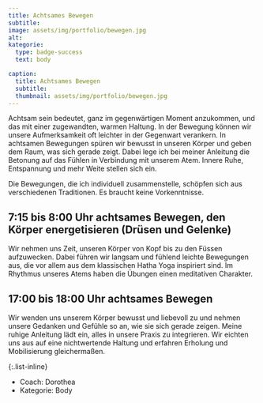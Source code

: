 ```yaml
---
title: Achtsames Bewegen
subtitle:
image: assets/img/portfolio/bewegen.jpg
alt:
kategorie:
  type: badge-success
  text: body

caption:
  title: Achtsames Bewegen
  subtitle:
  thumbnail: assets/img/portfolio/bewegen.jpg
---
```



Achtsam sein bedeutet, ganz im gegenwärtigen Moment anzukommen, und das mit einer zugewandten, warmen Haltung. In der Bewegung können wir unsere Aufmerksamkeit oft leichter in der Gegenwart verankern. In achtsamen Bewegungen spüren wir bewusst in unseren Körper und geben dem Raum, was sich gerade zeigt. Dabei lege ich bei meiner Anleitung die Betonung auf das Fühlen in Verbindung mit unserem Atem. Innere Ruhe, Entspannung und mehr Weite stellen sich ein.

Die Bewegungen, die ich individuell zusammenstelle, schöpfen sich aus verschiedenen Traditionen. Es braucht keine Vorkenntnisse.

## 7:15 bis 8:00 Uhr achtsames Bewegen, den Körper energetisieren (Drüsen und Gelenke)
Wir nehmen uns Zeit, unseren Körper von Kopf bis zu den Füssen aufzuwecken.
Dabei führen wir langsam und fühlend leichte Bewegungen aus, die vor allem aus dem klassischen Hatha Yoga inspiriert sind. Im Rhythmus unseres Atems haben die Übungen einen meditativen Charakter.

## 17:00 bis 18:00 Uhr achtsames Bewegen  
Wir wenden uns unserem Körper bewusst und liebevoll zu und nehmen unsere Gedanken und Gefühle so an, wie sie sich gerade zeigen. Meine ruhige Anleitung lädt ein, alles in unsere Praxis  zu integrieren. Wir eichten uns aus auf eine nichtwertende Haltung und erfahren Erholung und Mobilisierung gleichermaßen.

{:.list-inline}
- Coach: Dorothea
- Kategorie: Body
